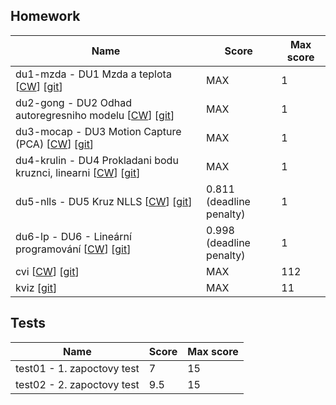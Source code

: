 ## Homework

| Name​                                                                                                                                                                            | Score                       | Max score |
| -------------------------------------------------------------------------------------------------------------------------------------------------------------------------------- | --------------------------- | --------- |
| du1-mzda - DU1 Mzda a teplota [[CW](https://cw.fel.cvut.cz/wiki/courses/b0b33opt/cviceni/hw/lsq1/ "Assignment instruction")] [[git](hw/hw01/)]                                   | MAX                         | 1         |
| du2-gong - DU2 Odhad autoregresniho modelu [[CW](https://cw.fel.cvut.cz/wiki/courses/b0b33opt/cviceni/hw/lsq2/start "Assignment instruction")] [[git](hw/hw02/)]                 | MAX                         | 1         |
| du3-mocap - DU3 Motion Capture (PCA) [[CW](https://cw.fel.cvut.cz/wiki/courses/b0b33opt/cviceni/hw/pca1/ "Assignment instruction")] [[git](hw/hw03/)]                            | MAX                         | 1         |
| du4-krulin - DU4 Prokladani bodu kruznci, linearni [[CW](https://cw.fel.cvut.cz/wiki/courses/b0b33opt/cviceni/hw/kruznice_lin/start "Assignment instruction")] [[git](hw/hw04/)] | MAX                         | 1         |
| du5-nlls - DU5 Kruz NLLS [[CW](https://cw.fel.cvut.cz/wiki/courses/b0b33opt/cviceni/hw/kruznice/start "Assignment instruction")] [[git](hw/hw05/)]                               | 0.811<br>(deadline penalty) | 1         |
| du6-lp - DU6 - Lineární programování [[CW](https://cw.fel.cvut.cz/wiki/courses/b0b33opt/cviceni/hw/lp1/start "Assignment instruction")] [[git](hw/hw06/)]                        | 0.998<br>(deadline penalty) | 1         |
| cvi [[CW](https://cw.fel.cvut.cz/wiki/courses/b0b33opt/cviceni/start)] [[git](cvi/)]                                                                                             | MAX                         | 112       |
| kviz [[git](kvizy/)]                                                                                                                                                             | MAX                         | 11        |

## Tests
| Name​                      | Score | Max score |
| -------------------------- | ----- | --------- |
| test01 - 1. zapoctovy test | 7     | 15        |
| test02 - 2. zapoctovy test | 9.5   | 15        |